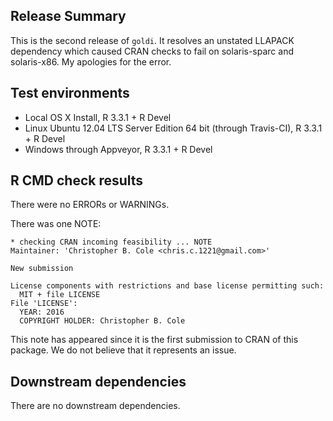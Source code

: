 ## Release Summary

This is the second release of `goldi`. It resolves an unstated LLAPACK dependency which caused CRAN checks to fail on solaris-sparc and solaris-x86. My apologies for the error.

## Test environments
* Local OS X Install, R 3.3.1 + R Devel 
* Linux Ubuntu 12.04 LTS Server Edition 64 bit (through Travis-CI), R 3.3.1 + R Devel
* Windows through Appveyor, R 3.3.1 + R Devel

## R CMD check results
There were no ERRORs or WARNINGs.

There was one NOTE:

	* checking CRAN incoming feasibility ... NOTE
	Maintainer: 'Christopher B. Cole <chris.c.1221@gmail.com>'

	New submission

	License components with restrictions and base license permitting such:
	  MIT + file LICENSE
	File 'LICENSE':
	  YEAR: 2016
	  COPYRIGHT HOLDER: Christopher B. Cole

This note has appeared since it is the first submission to CRAN of this package. We do not believe that it represents an issue.

## Downstream dependencies
There are no downstream dependencies.
